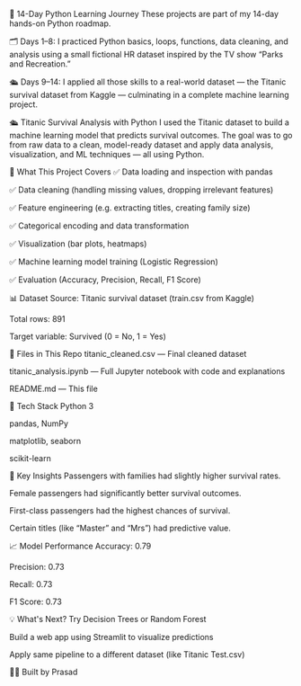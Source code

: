 🧪 14-Day Python Learning Journey
These projects are part of my 14-day hands-on Python roadmap.

🗂️ Days 1–8: I practiced Python basics, loops, functions, data cleaning, and analysis using a small fictional HR dataset inspired by the TV show “Parks and Recreation.”

🛳️ Days 9–14: I applied all those skills to a real-world dataset — the Titanic survival dataset from Kaggle — culminating in a complete machine learning project.


🛳️ Titanic Survival Analysis with Python
I used the Titanic dataset to build a machine learning model that predicts survival outcomes. The goal was to go from raw data to a clean, model-ready dataset and apply data analysis, visualization, and ML techniques — all using Python.

🚀 What This Project Covers
✅ Data loading and inspection with pandas

✅ Data cleaning (handling missing values, dropping irrelevant features)

✅ Feature engineering (e.g. extracting titles, creating family size)

✅ Categorical encoding and data transformation

✅ Visualization (bar plots, heatmaps)

✅ Machine learning model training (Logistic Regression)

✅ Evaluation (Accuracy, Precision, Recall, F1 Score)

📊 Dataset
Source: Titanic survival dataset (train.csv from Kaggle)

Total rows: 891

Target variable: Survived (0 = No, 1 = Yes)

📁 Files in This Repo
titanic_cleaned.csv — Final cleaned dataset

titanic_analysis.ipynb — Full Jupyter notebook with code and explanations

README.md — This file

🔧 Tech Stack
Python 3

pandas, NumPy

matplotlib, seaborn

scikit-learn

🧠 Key Insights
Passengers with families had slightly higher survival rates.

Female passengers had significantly better survival outcomes.

First-class passengers had the highest chances of survival.

Certain titles (like “Master” and “Mrs”) had predictive value.

📈 Model Performance
Accuracy: 0.79

Precision: 0.73

Recall: 0.73

F1 Score: 0.73

💡 What's Next?
Try Decision Trees or Random Forest

Build a web app using Streamlit to visualize predictions

Apply same pipeline to a different dataset (like Titanic Test.csv)

🧑‍💻 Built by Prasad
